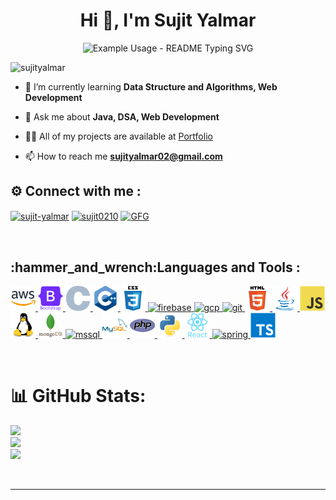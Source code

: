 <h1 align="center">Hi 👋, I'm Sujit Yalmar</h1>

<p align="center">
  <img src="https://readme-typing-svg.demolab.com/?lines=A+Passionate+Software+Developer&font=Fira%20Code&center=true&width=380&height=50&duration=4000&pause=1000" alt="Example Usage - README Typing SVG">
</p>

<p align="left"> <img src="https://komarev.com/ghpvc/?username=sujityalmar&label=Profile%20views&color=0e75b6&style=flat" alt="sujityalmar" /> </p>

- 🌱 I’m currently learning **Data Structure and Algorithms, Web Development**

- 💬 Ask me about **Java, DSA, Web Development**

- 👨‍💻 All of my projects are available at [Portfolio](https://sujityalmar.netlify.app/)
  
- 📫 How to reach me **sujityalmar02@gmail.com**
  


<h2 align="left"> ⚙️ Connect with me :</h2>
<p align="left">
<a href="https://linkedin.com/in/sujit-yalmar" target="blank"><img align="center" src="https://raw.githubusercontent.com/rahuldkjain/github-profile-readme-generator/master/src/images/icons/Social/linked-in-alt.svg" alt="sujit-yalmar" height="30" width="40" /></a>
<a href="https://www.leetcode.com/sujit_0210" target="blank"><img align="center" src="https://raw.githubusercontent.com/rahuldkjain/github-profile-readme-generator/master/src/images/icons/Social/leet-code.svg" alt="sujit0210" height="30" width="40" /></a>
<a href="https://www.geeksforgeeks.org/user/sujitya2mcj)" target="blank"><img align="center" src="https://raw.githubusercontent.com/rahuldkjain/github-profile-readme-generator/master/src/images/icons/Social/geeks-for-geeks.svg" alt="GFG" height="30" width="40" /></a>
</p>
<br>
<h2 align="left">:hammer_and_wrench:Languages and Tools : </h2>
<p align="left"> <a href="https://aws.amazon.com" target="_blank" rel="noreferrer"> <img src="https://raw.githubusercontent.com/devicons/devicon/master/icons/amazonwebservices/amazonwebservices-original-wordmark.svg" alt="aws" width="40" height="40"/> </a> <a href="https://getbootstrap.com" target="_blank" rel="noreferrer"> <img src="https://raw.githubusercontent.com/devicons/devicon/master/icons/bootstrap/bootstrap-plain-wordmark.svg" alt="bootstrap" width="40" height="40"/> </a> <a href="https://www.cprogramming.com/" target="_blank" rel="noreferrer"> <img src="https://raw.githubusercontent.com/devicons/devicon/master/icons/c/c-original.svg" alt="c" width="40" height="40"/> </a> <a href="https://www.w3schools.com/cpp/" target="_blank" rel="noreferrer"> <img src="https://raw.githubusercontent.com/devicons/devicon/master/icons/cplusplus/cplusplus-original.svg" alt="cplusplus" width="40" height="40"/> </a> <a href="https://www.w3schools.com/css/" target="_blank" rel="noreferrer"> <img src="https://raw.githubusercontent.com/devicons/devicon/master/icons/css3/css3-original-wordmark.svg" alt="css3" width="40" height="40"/> </a> <a href="https://firebase.google.com/" target="_blank" rel="noreferrer"> <img src="https://www.vectorlogo.zone/logos/firebase/firebase-icon.svg" alt="firebase" width="40" height="40"/> </a> <a href="https://cloud.google.com" target="_blank" rel="noreferrer"> <img src="https://www.vectorlogo.zone/logos/google_cloud/google_cloud-icon.svg" alt="gcp" width="40" height="40"/> </a> <a href="https://git-scm.com/" target="_blank" rel="noreferrer"> <img src="https://www.vectorlogo.zone/logos/git-scm/git-scm-icon.svg" alt="git" width="40" height="40"/> </a> <a href="https://www.w3.org/html/" target="_blank" rel="noreferrer"> <img src="https://raw.githubusercontent.com/devicons/devicon/master/icons/html5/html5-original-wordmark.svg" alt="html5" width="40" height="40"/> </a> <a href="https://www.java.com" target="_blank" rel="noreferrer"> <img src="https://raw.githubusercontent.com/devicons/devicon/master/icons/java/java-original.svg" alt="java" width="40" height="40"/> </a> <a href="https://developer.mozilla.org/en-US/docs/Web/JavaScript" target="_blank" rel="noreferrer"> <img src="https://raw.githubusercontent.com/devicons/devicon/master/icons/javascript/javascript-original.svg" alt="javascript" width="40" height="40"/> </a> <a href="https://www.linux.org/" target="_blank" rel="noreferrer"> <img src="https://raw.githubusercontent.com/devicons/devicon/master/icons/linux/linux-original.svg" alt="linux" width="40" height="40"/> </a> <a href="https://www.mongodb.com/" target="_blank" rel="noreferrer"> <img src="https://raw.githubusercontent.com/devicons/devicon/master/icons/mongodb/mongodb-original-wordmark.svg" alt="mongodb" width="40" height="40"/> </a> <a href="https://www.microsoft.com/en-us/sql-server" target="_blank" rel="noreferrer"> <img src="https://www.svgrepo.com/show/303229/microsoft-sql-server-logo.svg" alt="mssql" width="40" height="40"/> </a> <a href="https://www.mysql.com/" target="_blank" rel="noreferrer"> <img src="https://raw.githubusercontent.com/devicons/devicon/master/icons/mysql/mysql-original-wordmark.svg" alt="mysql" width="40" height="40"/> </a> <a href="https://www.php.net" target="_blank" rel="noreferrer"> <img src="https://raw.githubusercontent.com/devicons/devicon/master/icons/php/php-original.svg" alt="php" width="40" height="40"/> </a> <a href="https://www.python.org" target="_blank" rel="noreferrer"> <img src="https://raw.githubusercontent.com/devicons/devicon/master/icons/python/python-original.svg" alt="python" width="40" height="40"/> </a> <a href="https://reactjs.org/" target="_blank" rel="noreferrer"> <img src="https://raw.githubusercontent.com/devicons/devicon/master/icons/react/react-original-wordmark.svg" alt="react" width="40" height="40"/> </a> <a href="https://spring.io/" target="_blank" rel="noreferrer"> <img src="https://www.vectorlogo.zone/logos/springio/springio-icon.svg" alt="spring" width="40" height="40"/> </a> <a href="https://www.typescriptlang.org/" target="_blank" rel="noreferrer"> <img src="https://raw.githubusercontent.com/devicons/devicon/master/icons/typescript/typescript-original.svg" alt="typescript" width="40" height="40"/> </a> </p>

<br>
<!--  <p><img align="left" src="https://github-readme-stats.vercel.app/api/top-langs?username=sujityalmar&show_icons=true&locale=en&layout=compact" alt="sujityalmar" /></p>
 -->
<!-- <p>&nbsp;<img align="center" src="https://github-readme-stats.vercel.app/api?username=sujityalmar&show_icons=true&locale=en" alt="sujityalmar" /></p>
 -->
<!-- <p><img align="center" src="https://github-readme-streak-stats.herokuapp.com/?user=sujityalmar&theme=dark"  alt="sujityalmar" /></p>  -->

# 📊 GitHub Stats:
![](https://github-readme-stats.vercel.app/api?username=sujityalmar&theme=dark&hide_border=false&include_all_commits=false&count_private=false)<br/>
![](https://nirzak-streak-stats.vercel.app/?user=sujityalmar&theme=dark&hide_border=false)<br/>
![](https://github-readme-stats.vercel.app/api/top-langs/?username=sujityalmar&theme=dark&hide_border=false&include_all_commits=false&count_private=false&layout=compact)

<br>
<!--  <a href="https://git.io/streak-stats"><img src="https://streak-stats.demolab.com?user=Sujit_0210&theme=dark" alt="GitHub Streak" /></a> -->
<!-- <picture> -->
<!--   <source
    <p><img align="center" src="https://github-readme-streak-stats.herokuapp.com/?user=sujityalmar&theme=dark"  alt="sujityalmar" /></p>
    srcset="https://github-readme-stats.vercel.app/api?username=sujityalmar&show_icons=true&theme=dark"
    media="(prefers-color-scheme: dark)"
  /> -->
<!--   <source
    srcset="https://github-readme-stats.vercel.app/api?username=sujityalmar&show_icons=true"
    media="(prefers-color-scheme: light), (prefers-color-scheme: no-preference)"
  /> 
   <img src="https://github-readme-stats.vercel.app/api?username=sujityalmar&show_icons=true" />
</picture> -->




<!--[![Top Langs]( https://github-readme-stats.vercel.app/api/top-langs/?username=sujityalmar&layout=compact&theme=vision-friendly-dark)](https://github.com/sujityalmar/github-readme-stats)
<p align=center> -->
<!--   <div align=center>     <a href="https://github.com/sujityalmar/github-readme-streak-stats" title="Go to Source">
      <img align="left" width=390 src="https://streak-stats.demolab.com/?user=sujityalmar&theme=react&border=61dafb&hide_border=true" alt="sujityalmar" />
    </a> 
    <a href="https://github.com/sujityalmar/github-readme-stats" title="Go to Source">
      <img align="right" width=390 src="https://github-readme-stats.vercel.app/api?username=sujityalmar&show_icons=true&theme=react&border_color=61dafb&hide_border=true" />
    </a>
  </div>
  <br><br><br><br><br><br><br><br><br>
  <div align=center>
    <a href="https://github.com/sujityalmar/github-readme-stats">
      <img height=200 align="center" src="https://github-readme-stats.vercel.app/api/top-langs/?username=sujityalmar&hide=c%23,powershell,Mathematica,Ruby,Objective-C,Objective-C%2b%2b,Cuda&title_color=61dafb&text_color=ffffff&icon_color=61dafb&bg_color=20232a&langs_count=8&layout=compact&border_color=61dafb&hide_border=true&size_weight=0.5&count_weight=0.5" />
    </a>
  </div> -->
<!--   <br>
  <img src="https://github-readme-activity-graph.vercel.app/graph?username=sujityalmar&theme=react-dark&bg_color=20232a&hide_border=true" width="100%"/>
</p> -->

<hr>
